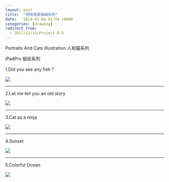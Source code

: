 ```yaml
---
layout: post
title:  "明快场景插画系列"
date:   2019-03-04 01:04 +0800
categories: [drawing]
redirect_from:
  - 2017/11/13/Project-B-5
---
```




Portraits And Cats Illustration 人和猫系列

iPadPro 板绘系列

1.Did you see any fish？

![](http://wx3.sinaimg.cn/mw690/698f3196gy1g0qhhsk9jtj20u00u0dnm.jpg)



------





2.Let me tell you an old story

![](http://wx4.sinaimg.cn/mw690/698f3196gy1g0qhpoin8hj20u00u0dnc.jpg)







------





3.Cat as a ninja

![](http://wx1.sinaimg.cn/mw690/698f3196gy1g0qhg36ebvj20u00u0dm5.jpg)







------





4.Sunset 

![](http://wx3.sinaimg.cn/mw690/698f3196gy1g2w8kjfu3vj20sg0sg3zo.jpg)







------





5.Colorful Ocean

![](http://wx2.sinaimg.cn/mw690/698f3196gy1g2w8iuubtxj20u00u04qt.jpg)

